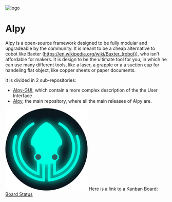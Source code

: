 ![logo](https://user-images.githubusercontent.com/68387582/146513119-c273cd80-d061-4c49-ae01-59ce25b49029.jpg)

# AIpy


AIpy is a open-source framework designed to be fully modular and upgradeable by the community. It is meant to be a cheap alternative to cobot like Baxter (https://en.wikipedia.org/wiki/Baxter_(robot)), who isn't affordable for makers. It is design to be the ultimate tool for you, in which he can use many different tools, like a laser, a grapple or a a suction cup for handeling flat object, like copper sheets or paper documents.

It is divided in 2 sub-repositories:
- [AIpy-GUI](https://github.com/integrated-circuit/AIpy-GUI), which contain a more complex description of the the User Interface
- [AIpy](https://github.com/integrated-circuit/AIpy), the main repository, where all the main releases of AIpy are.

![logo](https://github.com/integrated-circuit/AIpy/blob/main/t%C3%A9l%C3%A9chargement.png)
Here is a link to a Kanban Board: [Board Status](https://app.gitkraken.com/glo/board/Yb9nt4a-VQBH5uwk)
